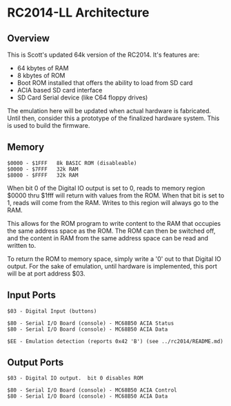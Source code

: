 # RC2014-LL Architecture

## Overview

This is Scott's updated 64k version of the RC2014.  It's features are:

 - 64 kbytes of RAM
 - 8 kbytes of ROM
 - Boot ROM installed that offers the ability to load from SD card
 - ACIA based SD card interface
 - SD Card Serial device (like C64 floppy drives)

The emulation here will be updated when actual hardware is fabricated.
Until then, consider this a prototype of the finalized hardware
system.  This is used to build the firmware.


## Memory

    $0000 - $1FFF	8k BASIC ROM (disableable)
    $0000 - $7FFF	32k RAM
    $8000 - $FFFF	32k RAM


When bit 0 of the Digital IO output is set to 0, reads to memory
region $0000 thru $1fff will return with values from the ROM.  When
that bit is set to 1, reads will come from the RAM.  Writes to this
region will always go to the RAM.

This allows for the ROM program to write content to the RAM that
occupies the same address space as the ROM.  The ROM can then be
switched off, and the content in RAM from the same address space
can be read and written to.

To return the ROM to memory space, simply write a '0' out to that
Digital IO output.  For the sake of emulation, until hardware is
implemented, this port will be at port address $03.


## Input Ports

    $03 - Digital Input (buttons) 

    $80 - Serial I/O Board (console) - MC68B50 ACIA Status
    $80 - Serial I/O Board (console) - MC68B50 ACIA Data

    $EE - Emulation detection (reports 0x42 'B') (see ../rc2014/README.md)


## Output Ports

    $03 - Digital IO output.  bit 0 disables ROM

    $80 - Serial I/O Board (console) - MC68B50 ACIA Control
    $80 - Serial I/O Board (console) - MC68B50 ACIA Data
